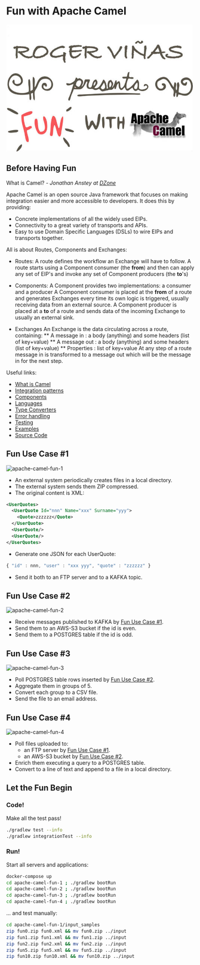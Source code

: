 # Fun with Apache Camel

![fun-with-apache-camel](etc/fun-with-apache-camel.jpg)

## Before Having Fun

What is Camel? *- Jonathan Anstey at [DZone](https://dzone.com/articles/open-source-integration-apache)*

Apache Camel is an open source Java framework that focuses on making integration easier and more accessible to developers. It does this by providing:

* Concrete implementations of all the widely used EIPs.
* Connectivity to a great variety of transports and APIs.
* Easy to use Domain Specific Languages (DSLs) to wire EIPs and transports together.

All is about Routes, Components and Exchanges:

* Routes:
A route defines the workflow an Exchange will have to follow.
A route starts using a Component consumer (the **from**) and then can apply any set of EIP's and invoke any set of Component producers (the **to**'s)

* Components:
A Component provides two implementations: a consumer and a producer
A Component consumer is placed at the **from** of a route and generates Exchanges every time its own logic is triggered, usually receiving data from an external source.
A Component producer is placed at a **to** of a route and sends data of the incoming Exchange to usually an external sink.

* Exchanges
An Exchange is the data circulating across a route, containing:
** A message in : a body (anything) and some headers (list of key+value)
** A message out : a body (anything) and some headers (list of key+value)
** Properties : list of key+value
At any step of a route message in is transformed to a message out which will be the message in for the next step.

Useful links:

* [What is Camel](http://camel.apache.org/what-is-camel.html)
* [Integration patterns](http://camel.apache.org/enterprise-integration-patterns.html)
* [Components](http://camel.apache.org/components.html)
* [Languages](http://camel.apache.org/languages.html)
* [Type Converters](http://camel.apache.org/type-converter.html)
* [Error handling](http://camel.apache.org/error-handling-in-camel.html)
* [Testing](http://camel.apache.org/testing.html)
* [Examples](https://github.com/apache/camel/tree/master/examples)
* [Source Code](https://github.com/apache/camel/tree/master)

## Fun Use Case #1

![apache-camel-fun-1](etc/apache-camel-fun-1.png)

* An external system periodically creates files in a local directory.
* The external system sends them ZIP compressed.
* The original content is XML:

```xml
<UserQuotes>
  <UserQuote Id="nnn" Name="xxx" Surname="yyy">
    <Quote>zzzzzz</Quote>
  </UserQuote>
  <UserQuote/>
  <UserQuote/>
</UserQuotes>
```

* Generate one JSON for each UserQuote:

```javascript
{ "id" : nnn, "user" : "xxx yyy", "quote" : "zzzzzz" }
```

* Send it both to an FTP server and to a KAFKA topic.

## Fun Use Case #2

![apache-camel-fun-2](etc/apache-camel-fun-2.png)

* Receive messages published to KAFKA by [Fun Use Case #1](#fun-use-case-1).
* Send them to an AWS-S3 bucket if the id is even.
* Send them to a POSTGRES table if the id is odd.

## Fun Use Case #3

![apache-camel-fun-3](etc/apache-camel-fun-3.png)

* Poll POSTGRES table rows inserted by [Fun Use Case #2](#fun-use-case-2).
* Aggregate them in groups of 5.
* Convert each group to a CSV file.
* Send the file to an email address.

## Fun Use Case #4

![apache-camel-fun-4](etc/apache-camel-fun-4.png)

* Poll files uploaded to:
  * an FTP server by [Fun Use Case #1](#fun-use-case-1).
  * an AWS-S3 bucket by [Fun Use Case #2](#fun-use-case-2).
* Enrich them executing a query to a POSTGRES table.
* Convert to a line of text and append to a file in a local directory.

## Let the Fun Begin

### Code!

Make all the test pass!

```bash
./gradlew test --info
./gradlew integrationTest --info
```

### Run!

Start all servers and applications:

```bash
docker-compose up
cd apache-camel-fun-1 ; ./gradlew bootRun
cd apache-camel-fun-2 ; ./gradlew bootRun
cd apache-camel-fun-3 ; ./gradlew bootRun
cd apache-camel-fun-4 ; ./gradlew bootRun
```

... and test manually:

```bash
cd apache-camel-fun-1/input_samples
zip fun0.zip fun0.xml && mv fun0.zip ../input
zip fun1.zip fun1.xml && mv fun1.zip ../input
zip fun2.zip fun2.xml && mv fun2.zip ../input
zip fun5.zip fun5.xml && mv fun5.zip ../input
zip fun10.zip fun10.xml && mv fun10.zip ../input
```
